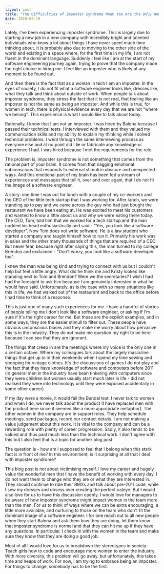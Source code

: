 ```yaml
---
layout: post
title: "The Difficulties of Imposter Syndrome When You Are the Only Woman in the Room"
date: 2020-09-19
---
```


Lately, I've been experiencing imposter syndrome. This is largely due to starting a new job in a new company with incredibly bright and talented individuals who know a lot about things I have never spent much time thinking about. It is probably also due to moving to the other side of the world and existing in a space where, for the first time in my life, I am not fluent in the dominant language. Suddenly I feel like I am at the start of my software engineering journey again, trying to prove that the company made the right choice in hiring me. I feel like an imposter who is likely at any moment to be found out.

And then there is the fact that as a woman in tech I am an imposter. In the eyes of society, I do not fit what a software engineer looks like, dresses like, what they talk and think about outside of work. When people talk about imposter syndrome, they stress the fact that it is not real, that feeling like an imposter is not the same as being an imposter. And while this is true, for women in tech, there is physical evidence every day that we are not "where we belong". This experience is what I would like to talk about today.

Rationally, I know that I am not an imposter. I was hired by Balena because I passed their technical tests. I interviewed with them and they valued my communication skills and my ability to explain my thinking while I solved technical problems. I went through the same interviewing process as everyone else and at no point did I lie or fabricate any knowledge or experience I had. I was hired because I met the requirements for the role.

The problem is, imposter syndrome is not something that comes from the rational part of your brain. It comes from that nagging emotional subconscious that responds to external stimuli in obscure and unexpected ways. And this emotional part of my brain has been fed a stream of experiences and messages that tell it, over and over again, that I do not fit the image of a software engineer.

A story: one time I was out for lunch with a couple of my co-workers and the CEO of the little tech startup that I was working for. After lunch, we were standing up to pay and we came across the guy who had just bought the restaurant we have been eating at. He was excited to meet his customers and wanted to know a little about us and why we were eating there today. The CEO, Tom, told him that we worked for a tech startup and the man nodded his head enthusiastically and said - "Yes, you look like a software developer". Now Tom does not write software. He is a law student who started a company and taught himself how to run it. Primarily his work was in sales and the other many thousands of things that are required of a CEO. But never fear, because right after saying this, the man turned to my college Brendon and exclaimed - "Don't worry, you look like a software developer too".

I knew the man was being kind and trying to connect with us but I couldn't help but feel a little angry. What did he think me and Kristy looked like standing next to Tom and Brendon? Were we the secretaries? I wish I had had the foresight to ask him because I am genuinely interested in what he would have said. Unfortunately, as is the case with so many situations like this in life, we had walked out of the restaurant and back to the office before I had time to think of a response.

This is just one of many such experiences for me. I have a handful of stories of people telling me I don't look like a software engineer, or asking if I'm sure if it's the right career for me. But these are the explicit examples, and in some ways, they are the easier stimuli to filter out. These people have obvious unconscious biases and they make me worry about how pervasive this is in the industry. They do not make me question my right to be here because I can see that they are ignorant.

The things that creep in are the meetings where my voice is the only one in a certain octave. Where my colleagues talk about the largely masculine things that get up to in their weekends when I spend my time sewing and shopping for vintage clothes. It's the discussions of games I do not play and the fact that they have knowledge of software and computers before 2011 (in general men in the industry have been tinkering with computers since they were children but women usually start much later in life - did not realised they were into technology until they were exposed accidentally in some other career).

If my day were a movie, it would fail the Bendal test. I never talk to women and when I do, we never talk about the product (I have replaced men with the product here since it seemed like a more appropriate metaphor). The other women in the company are in support roles. They help schedule meetings, send packages, record our contact details. I am not making a value judgement about this work. It is vital to the company and can be a rewarding role with plenty of career progression. Sadly, it also tends to be valued and thus paid much less than the technical work. I don't agree with this but I also feel that is a topic for another blog post.

The question is - how am I supposed to feel that I belong when this stark fact is in front of me? In this environment, is it surprising at all that I deal with imposter syndrome?

This blog post is not about victimising myself. I love my career and hugely value the wonderful men that I have the benefit of working with every day. I do not want them to change who they are or what they are interested in. They should continue to ride their BMXs and talk about pre-2011 code, while I sew my dresses and obsess over creating the perfect cateye. But I would also love for us to have this discussion openly. I would love for managers to be aware of how imposter syndrome might impact women in the team more than the men. For us to think of ways where we can be extra encouraging, a little more available, and nurturing to those on the team who don't fit the dominant image of a software engineer. I for one reach out to all new people when they start Balena and ask them how they are doing, let them know that imposter syndrome is normal and that they can hit me up if they have any questions. In particular, I check in with the women in the team and make sure they know that they are doing a good job.

Most of all I would love for us to breakdown the stereotypes in society. Teach girls how to code and encourage more women to enter the industry. With more diversity, this problem will go away, but unfortunately, this takes time and heaps of work. For now, I am trying to embrace being an imposter. For things to change, somebody has to be the first. 

